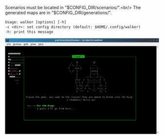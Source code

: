 Scenarios must be located in "$CONFIG_DIR/scenarios/".<br/>
The generated maps are in "$CONFIG_DIR/generations/".
```
Usage: walker [options] [-h]
-c <dir>: set config directory (default: $HOME/.config/walker)
-h: print this message
```
![](images/scene.png)
